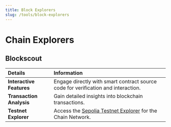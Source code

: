 ```yaml
---
title: Block Explorers
slug: /tools/block-explorers
---
```


# Chain Explorers

## Blockscout

| **Details**            | **Information**                                                                                      |
|:-----------------------|:-----------------------------------------------------------------------------------------------------|
| **Interactive Features** | Engage directly with smart contract source code for verification and interaction.                   |
| **Transaction Analysis** | Gain detailed insights into blockchain transactions.                                                |
| **Testnet Explorer**    | Access the [Sepolia Testnet Explorer](https://explorer-sepolia.zentachain.io/) for the Chain Network. |

<!-- ### Arkham

Arkham is a crypto intelligence platform that systematically analyzes blockchain transactions, showing users the people and companies behind blockchain activity, with a suite of advanced tools for analyzing their activity. -->


<!-- ## Etherscan
[Etherscan for Chain](https://chainscan.io/) brings its renowned functionality to Chain:
- Efficient search for transactions, addresses, and tokens.
- Smart contract interaction and verification tools.
- Detailed view of cross-layer transactions.
- Explore the [Chain Sepolia Testnet](https://sepolia.chainscan.io/).

## L2scan
Dive into layer 2 with [L2scan Explorer](https://chain.l2scan.co/), optimized for Chain and other layer 2 networks:
- Track transactions and account balances easily.
- Monitor network activity in real-time.

## Routescan
[Routescan](https://superscan.network/), the versatile superchain explorer, extends its capabilities to Chain:
- Easy tracking of transactions and addresses.
- A wide array of tokens to explore.
- Real-time price updates. -->

<!-- ## Tenderly
Elevate your development with [Tenderly Explorer](https://tenderly.co/):
- Deep dive into transaction details.
- Debug and optimize smart contracts effectively.
- Supports Chain and Chain Goerli networks for comprehensive contract analysis. -->
